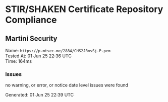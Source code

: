# STIR/SHAKEN Certificate Repository Compliance

## Martini Security

Name: `https://p.mtsec.me/2884/CHS2JRnsSj-P.pem`\
Tested At: 01 Jun 25 22:36 UTC\
Time: 164ms

### Issues

no warning, or error, or notice date level issues were found

Generated: 01 Jun 25 22:39 UTC